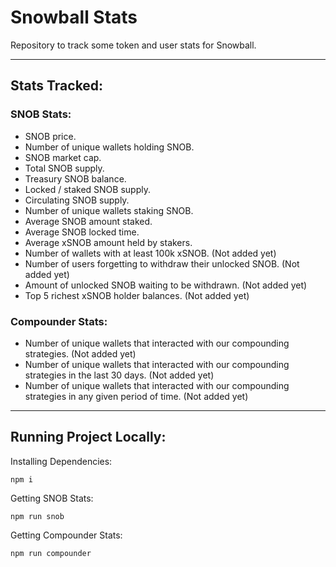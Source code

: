# Snowball Stats

Repository to track some token and user stats for Snowball.

---

## Stats Tracked:

### SNOB Stats:
- SNOB price.
- Number of unique wallets holding SNOB.
- SNOB market cap.
- Total SNOB supply.
- Treasury SNOB balance.
- Locked / staked SNOB supply.
- Circulating SNOB supply.
- Number of unique wallets staking SNOB.
- Average SNOB amount staked.
- Average SNOB locked time.
- Average xSNOB amount held by stakers.
- Number of wallets with at least 100k xSNOB. (Not added yet)
- Number of users forgetting to withdraw their unlocked SNOB. (Not added yet)
- Amount of unlocked SNOB waiting to be withdrawn. (Not added yet)
- Top 5 richest xSNOB holder balances. (Not added yet)

### Compounder Stats:
- Number of unique wallets that interacted with our compounding strategies. (Not added yet)
- Number of unique wallets that interacted with our compounding strategies in the last 30 days. (Not added yet)
- Number of unique wallets that interacted with our compounding strategies in any given period of time. (Not added yet)

---

## Running Project Locally:

Installing Dependencies:
```
npm i
```

Getting SNOB Stats:
```
npm run snob
```

Getting Compounder Stats:
```
npm run compounder
```
